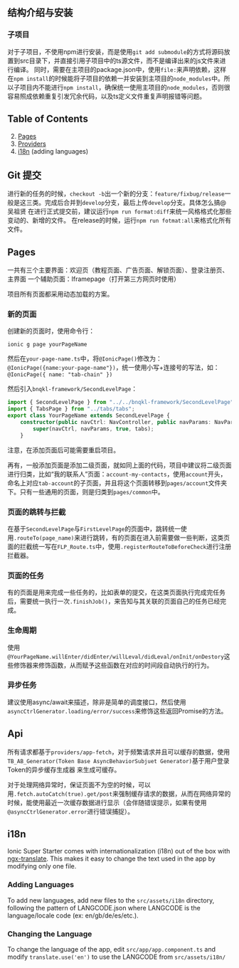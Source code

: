 ## 结构介绍与安装
### 子项目
对于子项目，不使用npm进行安装，而是使用`git add submodule`的方式将源码放置到src目录下，并直接引用子项目中的ts源文件，而不是编译出来的js文件来进行编译。
同时，需要在主项目的package.json中，使用`file:`来声明依赖，这样在`npm install`的时候能将子项目的依赖一并安装到主项目的`node_modules`中。所以子项目内不能进行`npm install`，确保统一使用主项目的`node_modules`，否则很容易照成依赖重复引发冗余代码，以及ts定义文件重复声明报错等问题。

## Table of Contents

2. [Pages](#pages)
3. [Providers](#providers)
4. [i18n](#i18n) (adding languages)

## Git 提交

进行新的任务的时候，`checkout -b`出一个新的分支：`feature/fixbug/release`一般是这三类。完成后合并到`develop`分支，最后上传`develop`分支。具体怎么搞@吴祖贤
在进行正式提交前，建议运行`npm run format:diff`来统一风格格式化那些变动的、新增的文件。
在release的时候，运行`npm run fotmat:all`来格式化所有文件。

## Pages

一共有三个主要界面：欢迎页（教程页面、广告页面、解锁页面）、登录注册页、主界面
一个辅助页面：Iframepage（打开第三方网页时使用）

项目所有页面都采用动态加载的方案。

### 新的页面
创建新的页面时，使用命令行：

```
ionic g page yourPageName
```

然后在`your-page-name.ts`中，将`@IonicPage()`修改为：`@IonicPage({name:your-page-name"})`，统一使用小写+连接号的写法，如：`@IonicPage({ name: "tab-chain" })`

然后引入`bnqkl-framework/SecondLevelPage`：
```ts
import { SecondLevelPage } from "../../bnqkl-framework/SecondLevelPage";
import { TabsPage } from "../tabs/tabs";
export class YourPageName extends SecondLevelPage {
	constructor(public navCtrl: NavController, public navParams: NavParams,public tabs: TabsPage) {
		super(navCtrl, navParams, true, tabs);
	}
```
注意，在添加页面后可能需要重启项目。

再有，一般添加页面是添加二级页面，就如同上面的代码，项目中建议将二级页面进行归类，比如“我的联系人”页面：`account-my-contacts`，使用`account`开头，命名上对应`tab-account`的子页面，并且将这个页面转移到`pages/account`文件夹下。只有一些通用的页面，则是归类到`pages/common`中。

### 页面的跳转与拦截

在基于`SecondLevelPage`与`FirstLevelPage`的页面中，跳转统一使用`.routeTo(page_name)`来进行跳转，有的页面在进入前需要做一些判断，这类页面的拦截统一写在`FLP_Route.ts`中，使用`.registerRouteToBeforeCheck`进行注册拦截器。

### 页面的任务

有的页面是用来完成一些任务的，比如表单的提交，在这类页面执行完成完任务后，需要统一执行一次`.finishJob()`，来告知与其关联的页面自己的任务已经完成。

### 生命周期

使用`@YourPageName.willEnter/didEnter/willLeval/didLeval/onInit/onDestory`这些修饰器来修饰函数，从而赋予这些函数在对应的时间段自动执行的行为。

### 异步任务

建议使用async/await来描述，除非是简单的调度接口，然后使用`asyncCtrlGenerator.loading/error/success`来修饰这些返回Promise的方法。

## Api

所有请求都基于`providers/app-fetch`，对于频繁请求并且可以缓存的数据，使用`TB_AB_Generator(Token Base AsyncBehaviorSubjuet Generator)`基于用户登录Token的异步缓存生成器 来生成可缓存。

对于处理网络异常时，保证页面不为空的时候，可以用`.fetch.autoCatch(true).get/post`来强制缓存请求的数据，从而在网络异常的时候，能使用最近一次缓存数据进行显示（会伴随错误提示，如果有使用`@asyncCtrlGenerator.error`进行错误捕捉）。

## i18n

Ionic Super Starter comes with internationalization (i18n) out of the box with
[ngx-translate](https://github.com/ngx-translate/core). This makes it easy to
change the text used in the app by modifying only one file. 

### Adding Languages

To add new languages, add new files to the `src/assets/i18n` directory,
following the pattern of LANGCODE.json where LANGCODE is the language/locale
code (ex: en/gb/de/es/etc.).

### Changing the Language

To change the language of the app, edit `src/app/app.component.ts` and modify
`translate.use('en')` to use the LANGCODE from `src/assets/i18n/`
